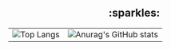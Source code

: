 <div align="center">
  <h2>:sparkles:</h2>
  
  <table>
    <tr>
      <td>
        <img src="https://github-readme-stats.vercel.app/api/top-langs/?username=Yeeun411&layout=compact&theme=cobalt" alt="Top Langs">
      </td>
      <td>
        <img src="https://github-readme-stats.vercel.app/api?username=Yeeun411&show_icons=true&theme=cobalt" alt="Anurag's GitHub stats">
      </td>
    </tr>
  </table>
</div>
